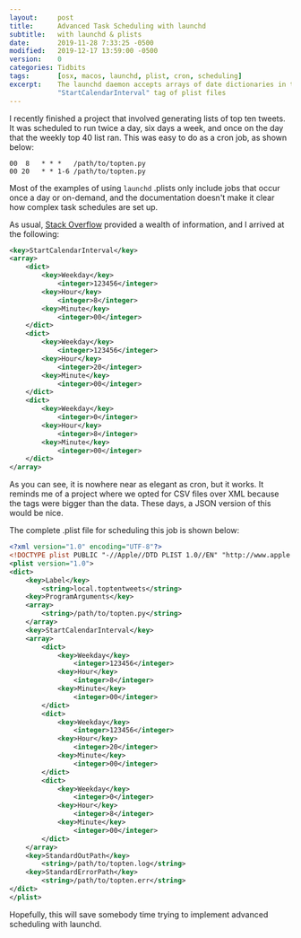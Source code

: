 ```yaml
---
layout:     post
title:      Advanced Task Scheduling with launchd
subtitle:   with launchd & plists
date:       2019-11-28 7:33:25 -0500
modified:   2019-12-17 13:59:00 -0500
version:    0
categories: Tidbits
tags:       [osx, macos, launchd, plist, cron, scheduling]
excerpt:    The launchd daemon accepts arrays of date dictionaries in the 
            "StartCalendarInterval" tag of plist files
---
```


I recently finished a project that involved generating lists of top ten 
tweets.  It was scheduled to run twice a day, six days a week, and once 
on the day that the weekly top 40 list ran.  This was easy to do as a 
cron job, as shown below:

```
00  8	* * *	/path/to/topten.py 
00 20	* * 1-6	/path/to/topten.py 
```

Most of the examples of using `launchd` .plists only include jobs that 
occur once a day or on-demand, and the documentation doesn't make it 
clear how complex task schedules are set up.

As usual, [Stack Overflow](https://stackoverflow.com) provided a wealth 
of information, and I arrived at the following:

```xml
<key>StartCalendarInterval</key>
<array>
    <dict>
        <key>Weekday</key>
            <integer>123456</integer>
        <key>Hour</key>
            <integer>8</integer>
        <key>Minute</key>
            <integer>00</integer>
    </dict>
    <dict>
        <key>Weekday</key>
            <integer>123456</integer>
        <key>Hour</key>
            <integer>20</integer>
        <key>Minute</key>
            <integer>00</integer>
    </dict>
    <dict>
        <key>Weekday</key>
            <integer>0</integer>
        <key>Hour</key>
            <integer>8</integer>
        <key>Minute</key>
            <integer>00</integer>
    </dict>
</array>
```

As you can see, it is nowhere near as elegant as cron, but it works.  It 
reminds me of a project where we opted for CSV files over XML because 
the tags were bigger than the data.  These days, a JSON version of this 
would be nice.

The complete .plist file for scheduling this job is shown below:

```xml
<?xml version="1.0" encoding="UTF-8"?>
<!DOCTYPE plist PUBLIC "-//Apple//DTD PLIST 1.0//EN" "http://www.apple.com/DTDs/PropertyList-1.0.dtd">
<plist version="1.0">
<dict>
	<key>Label</key>
		<string>local.toptentweets</string>
	<key>ProgramArguments</key>
	<array>
		<string>/path/to/topten.py</string>
	</array>
	<key>StartCalendarInterval</key>
	<array>
		<dict>
			<key>Weekday</key>
				<integer>123456</integer>
			<key>Hour</key>
				<integer>8</integer>
			<key>Minute</key>
				<integer>00</integer>
		</dict>
		<dict>
			<key>Weekday</key>
				<integer>123456</integer>
			<key>Hour</key>
				<integer>20</integer>
			<key>Minute</key>
				<integer>00</integer>
		</dict>
		<dict>
			<key>Weekday</key>
				<integer>0</integer>
			<key>Hour</key>
				<integer>8</integer>
			<key>Minute</key>
				<integer>00</integer>
		</dict>
	</array>
	<key>StandardOutPath</key>
		<string>/path/to/topten.log</string>
	<key>StandardErrorPath</key>
		<string>/path/to/topten.err</string>
</dict>
</plist>
```

Hopefully, this will save somebody time trying to implement advanced 
scheduling with launchd.
